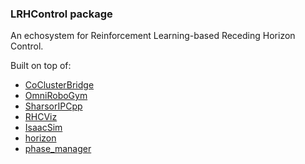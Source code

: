 ### LRHControl package

An echosystem for Reinforcement Learning-based Receding Horizon Control.

Built on top of:
- [CoClusterBridge](https://github.com/AndrePatri/CoClusterBridge)
- [OmniRoboGym](https://github.com/AndrePatri/OmniRoboGym)
- [SharsorIPCpp](https://github.com/AndrePatri/SharsorIPCpp)
- [RHCViz](https://github.com/AndrePatri/RHCViz)
- [IsaacSim](https://developer.nvidia.com/isaac-sim)
- [horizon](https://github.com/ADVRHumanoids/horizon/tree/andrepatri_devel)
- [phase_manager](https://github.com/AndrePatri/phase_manager)
